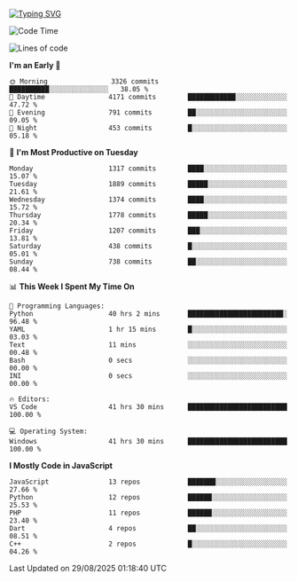 [![Typing SVG](https://readme-typing-svg.demolab.com?font=Fira+Code&pause=1000&color=F7F7F7&random=false&width=435&lines=Hi+%F0%9F%91%8B%2C+I'm+Rafiu+Sidqi;Junior+Backend+Developer)](https://git.io/typing-svg)
<!--START_SECTION:waka-->
![Code Time](http://img.shields.io/badge/Code%20Time-936%20hrs-blue)

![Lines of code](https://img.shields.io/badge/From%20Hello%20World%20I%27ve%20Written-2.7%20million%20lines%20of%20code-blue)

**I'm an Early 🐤** 

```text
🌞 Morning                3326 commits        ██████████░░░░░░░░░░░░░░░   38.05 % 
🌆 Daytime                4171 commits        ████████████░░░░░░░░░░░░░   47.72 % 
🌃 Evening                791 commits         ██░░░░░░░░░░░░░░░░░░░░░░░   09.05 % 
🌙 Night                  453 commits         █░░░░░░░░░░░░░░░░░░░░░░░░   05.18 % 
```
📅 **I'm Most Productive on Tuesday** 

```text
Monday                   1317 commits        ████░░░░░░░░░░░░░░░░░░░░░   15.07 % 
Tuesday                  1889 commits        █████░░░░░░░░░░░░░░░░░░░░   21.61 % 
Wednesday                1374 commits        ████░░░░░░░░░░░░░░░░░░░░░   15.72 % 
Thursday                 1778 commits        █████░░░░░░░░░░░░░░░░░░░░   20.34 % 
Friday                   1207 commits        ███░░░░░░░░░░░░░░░░░░░░░░   13.81 % 
Saturday                 438 commits         █░░░░░░░░░░░░░░░░░░░░░░░░   05.01 % 
Sunday                   738 commits         ██░░░░░░░░░░░░░░░░░░░░░░░   08.44 % 
```


📊 **This Week I Spent My Time On** 

```text
💬 Programming Languages: 
Python                   40 hrs 2 mins       ████████████████████████░   96.48 % 
YAML                     1 hr 15 mins        █░░░░░░░░░░░░░░░░░░░░░░░░   03.03 % 
Text                     11 mins             ░░░░░░░░░░░░░░░░░░░░░░░░░   00.48 % 
Bash                     0 secs              ░░░░░░░░░░░░░░░░░░░░░░░░░   00.00 % 
INI                      0 secs              ░░░░░░░░░░░░░░░░░░░░░░░░░   00.00 % 

🔥 Editors: 
VS Code                  41 hrs 30 mins      █████████████████████████   100.00 % 

💻 Operating System: 
Windows                  41 hrs 30 mins      █████████████████████████   100.00 % 
```

**I Mostly Code in JavaScript** 

```text
JavaScript               13 repos            ███████░░░░░░░░░░░░░░░░░░   27.66 % 
Python                   12 repos            ██████░░░░░░░░░░░░░░░░░░░   25.53 % 
PHP                      11 repos            ██████░░░░░░░░░░░░░░░░░░░   23.40 % 
Dart                     4 repos             ██░░░░░░░░░░░░░░░░░░░░░░░   08.51 % 
C++                      2 repos             █░░░░░░░░░░░░░░░░░░░░░░░░   04.26 % 
```




 Last Updated on 29/08/2025 01:18:40 UTC
<!--END_SECTION:waka-->
